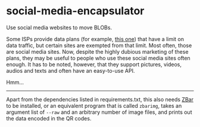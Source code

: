 # social-media-encapsulator
Use social media websites to move BLOBs.

Some ISPs provide data plans (for example, [this one](http://www.mts.ru/mob_connect/tariffs/tariffs/hype/)) that have a limit on data traffic, but certain sites are exempted from that limit.
Most often, those are social media sites.
Now, despite the highly dubious marketing of these plans, they may be useful to people who use these social media sites often enough.
It has to be noted, however, that they support pictures, videos, audios and texts and often have an easy-to-use API.

Hmm...

-----

Apart from the dependencies listed in requirements.txt, this also needs [ZBar](http://zbar.sourceforge.net/download.html) to be installed, or an equivalent program that is called `zbarimg`, takes an argument list of `--raw` and an arbitrary number of image files, and prints out the data encoded in the QR codes.
